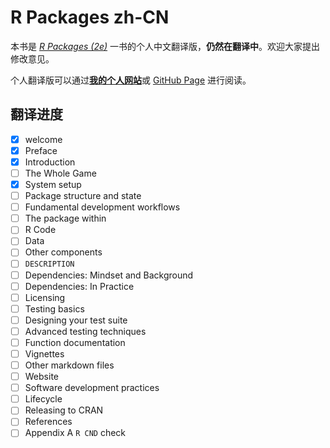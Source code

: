 # R Packages zh-CN

本书是 [*R Packages (2e)*](https://r-pkgs.org/) 一书的个人中文翻译版，**仍然在翻译中**。欢迎大家提出修改意见。

个人翻译版可以通过[**我的个人网站**](https://book.formlesslab.top/r-pkgs)或 [GitHub Page]() 进行阅读。

## 翻译进度

-   [x] welcome
-   [x] Preface
-   [x] Introduction
-   [ ] The Whole Game
-   [x] System setup
-   [ ] Package structure and state
-   [ ] Fundamental development workflows
-   [ ] The package within
-   [ ] R Code
-   [ ] Data
-   [ ] Other components
-   [ ] `DESCRIPTION`
-   [ ] Dependencies: Mindset and Background
-   [ ] Dependencies: In Practice
-   [ ] Licensing
-   [ ] Testing basics
-   [ ] Designing your test suite
-   [ ] Advanced testing techniques
-   [ ] Function documentation
-   [ ] Vignettes
-   [ ] Other markdown files
-   [ ] Website
-   [ ] Software development practices
-   [ ] Lifecycle
-   [ ] Releasing to CRAN
-   [ ] References
-   [ ] Appendix A `R CND` check
